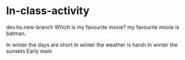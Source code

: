# In-class-activity
dev.hs.new-branch
Which is my favourite movie?
my favourite movie is batman.

In winter the days are short
In winter the weather is harsh
In winter the sunsets Early
main
